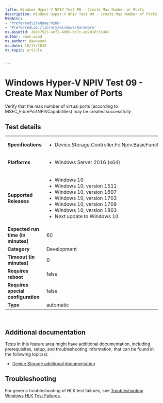 ```yaml
---
title: Windows Hyper-V NPIV Test 09 - Create Max Number of Ports
description: Windows Hyper-V NPIV Test 09 - Create Max Number of Ports
MSHAttr:
- 'PreferredSiteName:MSDN'
- 'PreferredLib:/library/windows/hardware'
ms.assetid: 288c7925-aef2-4d05-bc7c-a07818c3146c
author: dawn.wood
ms.author: dawnwood
ms.date: 10/11/2018
ms.topic: article


---
```


# <span id="p_hlk_test.d49ec959-2e3a-4aff-aa4b-b180b3c5b106"></span>Windows Hyper-V NPIV Test 09 - Create Max Number of Ports


Verify that the max number of virtual ports (according to MSFC\_FibrePortNPIVCapabilities) may be created successfully

## Test details
|||
|---|---|
| **Specifications**  | <ul><li>Device.Storage.Controller.Fc.Npiv.BasicFunction</li></ul> |  
| **Platforms**   | <ul><li>Windows Server 2016 (x64)</li></ul> |
| **Supported Releases** | <ul><li>Windows 10</li><li>Windows 10, version 1511</li><li>Windows 10, version 1607</li><li>Windows 10, version 1703</li><li>Windows 10, version 1709</li><li>Windows 10, version 1803</li><li>Next update to Windows 10</li></ul> |
|**Expected run time (in minutes)**| 60 |
|**Category**| Development |
|**Timeout (in minutes)**| 0 |
|**Requires reboot**| false |
|**Requires special configuration**| false |
|**Type**| automatic |

 

## <span id="Additional_documentation"></span><span id="additional_documentation"></span><span id="ADDITIONAL_DOCUMENTATION"></span>Additional documentation


Tests in this feature area might have additional documentation, including prerequisites, setup, and troubleshooting information, that can be found in the following topic(s):

-   [Device.Storage additional documentation](device-storage-additional-documentation.md)

## <span id="Troubleshooting"></span><span id="troubleshooting"></span><span id="TROUBLESHOOTING"></span>Troubleshooting


For generic troubleshooting of HLK test failures, see [Troubleshooting Windows HLK Test Failures](..\user\troubleshooting-windows-hlk-test-failures.md).

 

 






